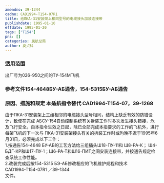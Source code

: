 ```yaml
---
amendno: 39-1344  
cadno: CAD1994-T154-07R1  
title: 给ПКА-31安装架上相同型号的电缆接头加装连接带  
publishdate: 1995-01-10  
effdate: 1995-01-20  
tags: ["T154"]  
pns: []  
categories: 民航总局  
author: 夏贞科  
---
```

  
### 适用范围  
出厂号为026-950之间的ТУ-154М飞机  
  
<!--more-->  
### 参考文件154-4648БУ-АБ通告，154-5315БУ-АБ通告  
  
### 原因、措施和规定 本适航指令替代 CAD1994-T154-07，39-1268  
由于ПКА-31安装架上三组相邻的电缆接头型号相同，结构上缺乏有效的防错设计，致使在完成 АБСУ-154自动控制系统有关拆装工作时多次发生接头错接，危及飞行安全。自本指令生效之日起，除已全部完成本指要求的工作的飞机外，进行每架飞机的下一次与 ПКА-31安装架接头有关的拆装工作时或昀晚不迟于1995年6月31日，必须完成以下工作：  
    1.按通告154-4648 БУ-АБ的工艺方法给三组插头Ш18-ПУ-11和 Ш8-РА-К； Ш4-БДГ-КР和Ш17-ПУ-1；Ш6-РА-Т和Ш16-ПИТ之间安装连接带，并按通告规定检查系统工作性能。  
    2.改装完成后按154-5315 БЭ-АБ修改相应的飞机维护规程和技术  
       CAD1994-T154-07R1   ／39-1344  
文件。  
